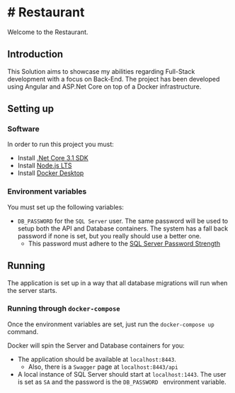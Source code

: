 ﻿# # Restaurant
Welcome to the Restaurant.

## Introduction

This Solution aims to showcase my abilities regarding Full-Stack development with a focus on Back-End.
The project has been developed using Angular and ASP.Net Core on top of a Docker infrastructure.

## Setting up

### Software

In order to run this project you must:

- Install [.Net Core 3.1 SDK](https://dotnet.microsoft.com/download)
- Install [Node.js LTS](https://nodejs.org/en/download/) 
- Install [Docker Desktop](https://www.docker.com/products/docker-desktop)

### Environment variables

You must set up the following variables:

- `DB_PASSWORD` for the `SQL Server` user. The same password will be used to setup both the API and Database containers.
  The system has a fall back password if none is set, but you really should use a better one. 
  - This password must adhere to the [SQL Server Password Strength](https://docs.microsoft.com/en-us/sql/relational-databases/policy-based-management/sql-server-login-password-strength?view=sql-server-ver15)

## Running

The application is set up in a way that all database migrations will run when the server starts.

### Running through `docker-compose`
Once the environment variables are set, just run the ```docker-compose up```  command.

Docker will spin the Server and Database containers for you:

- The application should be available at `localhost:8443`.
  - Also, there is a `Swagger` page at `localhost:8443/api`
- A local instance of SQL Server should start at  `localhost:1443`. The user is set as `SA` and the password is the `DB_PASSWORD ` environment variable.


